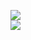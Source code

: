 [![](https://img.shields.io/badge/Made%20With-Github%20Spray-lightgrey.svg?style=for-the-badge&logo=github)](https://github.com/Annihil/github-spray#14125)  
[![](https://i.imgur.com/2DrTn0Z.gif)](https://github.com/Annihil/github-spray)